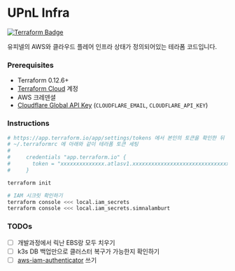 UPnL Infra 
========
[![Terraform Badge]][Terraform Cloud Link]

유피넬의 AWS와 클라우드 플레어 인프라 상태가 정의되어있는 테라폼 코드입니다.

### Prerequisites
- Terraform 0.12.6+
- [Terraform Cloud] 계정
- AWS 크레덴셜
- [Cloudflare Global API Key](https://dash.cloudflare.com/profile/api-tokens)
  (`CLOUDFLARE_EMAIL`, `CLOUDFLARE_API_KEY`)

### Instructions
```bash
# https://app.terraform.io/app/settings/tokens 에서 본인의 토큰을 확인한 뒤
# ~/.terraformrc 에 아래와 같이 테라폼 토큰 세팅
#
#     credentials "app.terraform.io" {
#       token = "xxxxxxxxxxxxxx.atlasv1.xxxxxxxxxxxxxxxxxxxxxxxxxxxxxxxxxxxxxxxxxxxxxxxxxxxxxxxxxxxxxxxxxxx"
#     }

terraform init

# IAM 시크릿 확인하기
terraform console <<< local.iam_secrets
terraform console <<< local.iam_secrets.simnalamburt
```

### TODOs
- [ ] 개발과정에서 릭난 EBS랑 모두 치우기
- [ ] k3s DB 백업만으로 클러스터 복구가 가능한지 확인하기
- [ ] [aws-iam-authenticator](https://github.com/kubernetes-sigs/aws-iam-authenticator) 쓰기

[Terraform Badge]: https://badgen.net/badge/icon/terraform?label&icon=https://unpkg.com/badgen-icons@0.12.0/icons/terraform.svg
[Terraform Cloud Link]: https://app.terraform.io/app/upnl/workspaces/infra
[Terraform Cloud]: https://app.terraform.io
